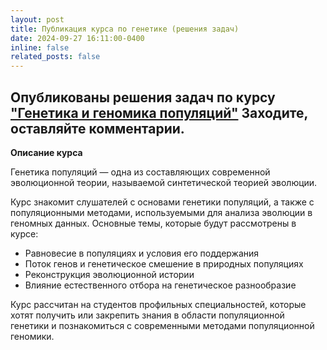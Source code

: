 ```yaml
---
layout: post
title: Публикация курса по генетике (решения задач) 
date: 2024-09-27 16:11:00-0400
inline: false
related_posts: false
---
```


Опубликованы решения задач по курсу ["Генетика и геномика популяций"](/stepik-course-genetics-and-population/)
Заходите, оставляйте комментарии.
---

**Описание курса**

Генетика популяций — одна из составляющих современной эволюционной теории, называемой синтетической теорией эволюции.

Курс знакомит слушателей с основами генетики популяций, а также с популяционными методами, используемыми для анализа эволюции в геномных данных. Основные темы, которые будут рассмотрены в курсе:

- Равновесие в популяциях и условия его поддержания
- Поток генов и генетическое смешение в природных популяциях
- Реконструкция эволюционной истории
- Влияние естественного отбора на генетическое разнообразие

Курс рассчитан на студентов профильных специальностей, которые хотят получить или закрепить знания в области популяционной генетики и познакомиться с современными методами популяционной геномики.

